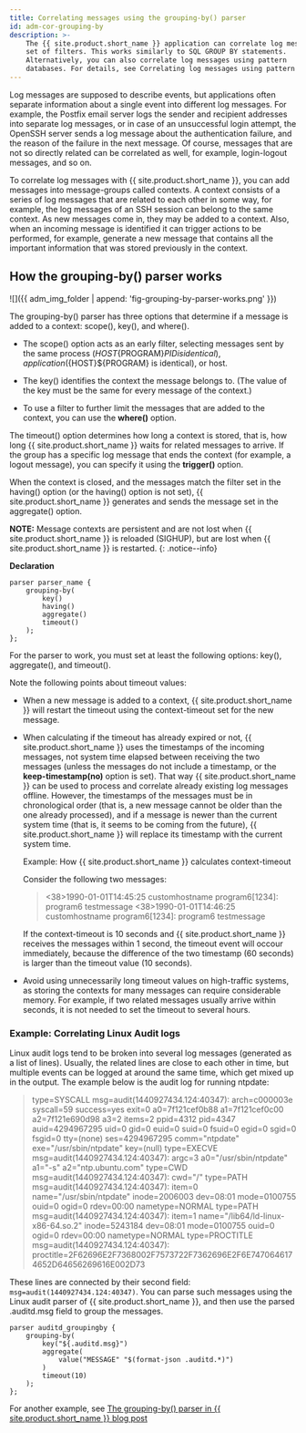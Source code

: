 ```yaml
---
title: Correlating messages using the grouping-by() parser
id: adm-cor-grouping-by
description: >-
    The {{ site.product.short_name }} application can correlate log messages that match a
    set of filters. This works similarly to SQL GROUP BY statements.
    Alternatively, you can also correlate log messages using pattern
    databases. For details, see Correlating log messages using pattern databases.
---
```


Log messages are supposed to describe events, but applications often
separate information about a single event into different log messages.
For example, the Postfix email server logs the sender and recipient
addresses into separate log messages, or in case of an unsuccessful
login attempt, the OpenSSH server sends a log message about the
authentication failure, and the reason of the failure in the next
message. Of course, messages that are not so directly related can be
correlated as well, for example, login-logout messages, and so on.

To correlate log messages with {{ site.product.short_name }}, you can add messages into
message-groups called contexts. A context consists of a series of log
messages that are related to each other in some way, for example, the
log messages of an SSH session can belong to the same context. As new
messages come in, they may be added to a context. Also, when an incoming
message is identified it can trigger actions to be performed, for
example, generate a new message that contains all the important
information that was stored previously in the context.

## How the grouping-by() parser works

![]({{ adm_img_folder | append: 'fig-grouping-by-parser-works.png' }})

The grouping-by() parser has three options that determine if a message
is added to a context: scope(), key(), and where().

- The scope() option acts as an early filter, selecting messages sent
    by the same process (${HOST}${PROGRAM}${PID} is identical),
    application (${HOST}${PROGRAM} is identical), or host.

- The key() identifies the context the message belongs to. (The value
    of the key must be the same for every message of the context.)

- To use a filter to further limit the messages that are added to the
    context, you can use the **where()** option.

The timeout() option determines how long a context is stored, that is,
how long {{ site.product.short_name }} waits for related messages to arrive. If the
group has a specific log message that ends the context (for example, a
logout message), you can specify it using the **trigger()** option.

When the context is closed, and the messages match the filter set in the
having() option (or the having() option is not set), {{ site.product.short_name }}
generates and sends the message set in the aggregate() option.

**NOTE:** Message contexts are persistent and are not lost when {{ site.product.short_name }} is reloaded (SIGHUP), but are lost when {{ site.product.short_name }} is restarted.
{: .notice--info}

**Declaration**

```config
parser parser_name {
    grouping-by(
        key()
        having()
        aggregate()
        timeout()
    );
};
```

For the parser to work, you must set at least the following options:
key(), aggregate(), and timeout().

Note the following points about timeout values:

- When a new message is added to a context, {{ site.product.short_name }} will restart
    the timeout using the context-timeout set for the new message.

- When calculating if the timeout has already expired or not,
    {{ site.product.short_name }} uses the timestamps of the incoming messages, not
    system time elapsed between receiving the two messages (unless the
    messages do not include a timestamp, or the **keep-timestamp(no)**
    option is set). That way {{ site.product.short_name }} can be used to process and
    correlate already existing log messages offline. However, the
    timestamps of the messages must be in chronological order (that is,
    a new message cannot be older than the one already processed), and
    if a message is newer than the current system time (that is, it
    seems to be coming from the future), {{ site.product.short_name }} will replace its
    timestamp with the current system time.

    Example: How {{ site.product.short_name }} calculates context-timeout

    Consider the following two messages:

    ><38>1990-01-01T14:45:25 customhostname program6[1234]: program6 testmessage
    ><38>1990-01-01T14:46:25 customhostname program6[1234]: program6 testmessage

    If the context-timeout is 10 seconds and {{ site.product.short_name }} receives the
    messages within 1 second, the timeout event will occour immediately,
    because the difference of the two timestamp (60 seconds) is larger
    than the timeout value (10 seconds).

- Avoid using unnecessarily long timeout values on high-traffic
    systems, as storing the contexts for many messages can require
    considerable memory. For example, if two related messages usually
    arrive within seconds, it is not needed to set the timeout to
    several hours.

### Example: Correlating Linux Audit logs

Linux audit logs tend to be broken into several log messages (generated
as a list of lines). Usually, the related lines are close to each other
in time, but multiple events can be logged at around the same time,
which get mixed up in the output. The example below is the audit log for
running ntpdate:

>type=SYSCALL msg=audit(1440927434.124:40347): arch=c000003e syscall=59 success=yes exit=0 a0=7f121cef0b88 a1=7f121cef0c00 a2=7f121e690d98 a3=2 items=2 ppid=4312 pid=4347 auid=4294967295 uid=0 gid=0 euid=0 suid=0 fsuid=0 egid=0 sgid=0 fsgid=0 tty=(none) ses=4294967295 comm="ntpdate" exe="/usr/sbin/ntpdate" key=(null)
>type=EXECVE msg=audit(1440927434.124:40347): argc=3 a0="/usr/sbin/ntpdate" a1="-s" a2="ntp.ubuntu.com"
>type=CWD msg=audit(1440927434.124:40347):  cwd="/"
>type=PATH msg=audit(1440927434.124:40347): item=0 name="/usr/sbin/ntpdate" inode=2006003 dev=08:01 mode=0100755 ouid=0 ogid=0 rdev=00:00 nametype=NORMAL
>type=PATH msg=audit(1440927434.124:40347): item=1 name="/lib64/ld-linux-x86-64.so.2" inode=5243184 dev=08:01 mode=0100755 ouid=0 ogid=0 rdev=00:00 nametype=NORMAL
>type=PROCTITLE msg=audit(1440927434.124:40347): proctitle=2F62696E2F7368002F7573722F7362696E2F6E7470646174652D64656269616E002D73

These lines are connected by their second field:
`msg=audit(1440927434.124:40347)`. You can parse such messages using the
Linux audit parser of {{ site.product.short_name }}, and then
use the parsed .auditd.msg field to group the messages.

```config
parser auditd_groupingby {
    grouping-by(
        key("${.auditd.msg}")
        aggregate(
            value("MESSAGE" "$(format-json .auditd.*)")
        )
        timeout(10)
    );
};
```

For another example, see [The grouping-by() parser in {{ site.product.short_name }} blog
post](https://www.syslog-ng.com/community/b/blog/posts/the-grouping-by-parser-in-syslog-ng-3-8)
